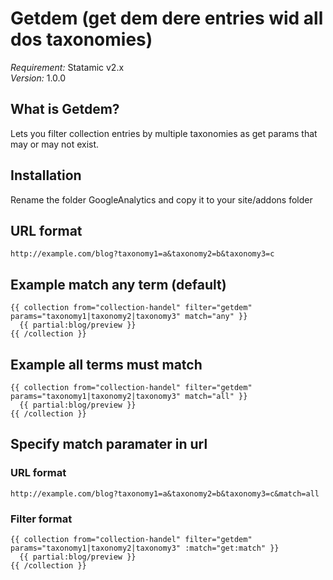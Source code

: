 # Getdem (get dem dere entries wid all dos taxonomies)

*Requirement:* Statamic v2.x  
*Version:* 1.0.0

## What is Getdem?
Lets you filter collection entries by multiple taxonomies as get params that may or may not exist.

## Installation
Rename the folder GoogleAnalytics and copy it to your site/addons folder

## URL format
```
http://example.com/blog?taxonomy1=a&taxonomy2=b&taxonomy3=c
```

## Example match any term (default)
```
{{ collection from="collection-handel" filter="getdem" params="taxonomy1|taxonomy2|taxonomy3" match="any" }}
  {{ partial:blog/preview }}
{{ /collection }}
```

## Example all terms must match
```
{{ collection from="collection-handel" filter="getdem" params="taxonomy1|taxonomy2|taxonomy3" match="all" }}
  {{ partial:blog/preview }}
{{ /collection }}
```

## Specify match paramater in url

### URL format
```
http://example.com/blog?taxonomy1=a&taxonomy2=b&taxonomy3=c&match=all
```

### Filter format
```
{{ collection from="collection-handel" filter="getdem" params="taxonomy1|taxonomy2|taxonomy3" :match="get:match" }}
  {{ partial:blog/preview }}
{{ /collection }}
```
